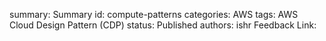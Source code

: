 summary: Summary
id: compute-patterns
categories: AWS
tags: AWS Cloud Design Pattern (CDP)
status: Published
authors: ishr
Feedback Link: 

